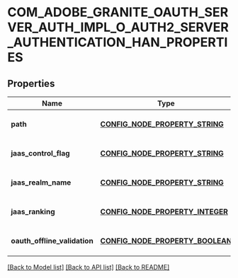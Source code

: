 # COM_ADOBE_GRANITE_OAUTH_SERVER_AUTH_IMPL_O_AUTH2_SERVER_AUTHENTICATION_HAN_PROPERTIES

## Properties
Name | Type | Description | Notes
------------ | ------------- | ------------- | -------------
**path** | [**CONFIG_NODE_PROPERTY_STRING**](configNodePropertyString.md) |  | [optional] [default to null]
**jaas_control_flag** | [**CONFIG_NODE_PROPERTY_STRING**](configNodePropertyString.md) |  | [optional] [default to null]
**jaas_realm_name** | [**CONFIG_NODE_PROPERTY_STRING**](configNodePropertyString.md) |  | [optional] [default to null]
**jaas_ranking** | [**CONFIG_NODE_PROPERTY_INTEGER**](configNodePropertyInteger.md) |  | [optional] [default to null]
**oauth_offline_validation** | [**CONFIG_NODE_PROPERTY_BOOLEAN**](configNodePropertyBoolean.md) |  | [optional] [default to null]

[[Back to Model list]](../README.md#documentation-for-models) [[Back to API list]](../README.md#documentation-for-api-endpoints) [[Back to README]](../README.md)


